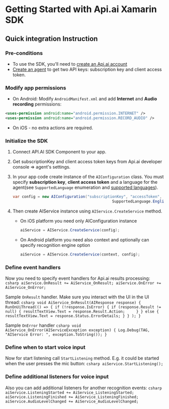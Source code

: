 # Getting Started with Api.ai Xamarin SDK

## Quick integration Instruction

### Pre-conditions
* To use the SDK, you'll need to [create an Api.ai account](https://console.api.ai/api-client/#/signup)
* [Create an agent](https://console.api.ai/api-client/#/newAgent) to get two API keys: subscription key and client access token.

### Modify app permissions
* On Android:
Modify ```AndroidManifest.xml``` and add **Internet** and **Audio recording** permissions:
```xml
<uses-permission android:name="android.permission.INTERNET" />
<uses-permission android:name="android.permission.RECORD_AUDIO" />
```
* On iOS - no extra actions are required.

### Initialize the SDK
1. Connect API.AI SDK Component to your app.
2. Get subscriptionKey and client access token keys from Api.ai developer console => agent's settings.
3. In your app code create instance of the `AIConfiguration` class. You must specify **subscription key**, **client access token** and a language for the agent(see `SupportedLanguage` enumeration and [supported languages](http://api.ai/docs/reference/#languages)).
    
    ```csharp
    var config = new AIConfiguration("subscriptionKey", "accessToken", 
                                                SupportedLanguage.English);
    ```

4.  Then create AIService instance using `AIService.CreateService` method.
    * On iOS platform you need only AIConfiguration instance
        
        ```csharp
        aiService = AIService.CreateService(config);
        ```

    * On Android platform you need also context and optionally can specify recognition engine option

        ```csharp
        aiService = AIService.CreateService(context, config);
        ```

### Define event handlers
Now you need to specify event handlers for Api.ai results processing:
    ```csharp
    aiService.OnResult += AiService_OnResult;
    aiService.OnError += AiService_OnError;
    ```

Sample `OnResult` handler. Make sure you interact with the UI in the UI thread:
    ```csharp
    void AiService_OnResult(AIResponse response)
    {
        RunOnUiThread(() =>
            {
                if (!response.IsError)
                {
                    if (response.Result != null)
                    {
                        resultTextView.Text = response.Result.Action;    
                    }
                }
                else
                {
                    resultTextView.Text = response.Status.ErrorDetails;
                }
            }
        );
    }
    ```

Sample `OnError` handler
    ```csharp
    void AiService_OnError(AIServiceException exception)
    {
        Log.Debug(TAG, "AIService Error: ", exception.ToString());
    }
    ```

### Define when to start voice input
Now for start listening call `StartListening` method. E.g. it could be started when the user presses the mic button:
    ```csharp
    aiService.StartListening();
    ```

### Define additional listeners for voice input
Also you can add additional listeners for another recognition events:
    ```csharp
    aiService.ListeningStarted += AiService_ListeningStarted;
    aiService.ListeningFinished += AiService_ListeningFinished;
    aiService.AudioLevelChanged += AiService_AudioLevelChanged;
    ```
  


